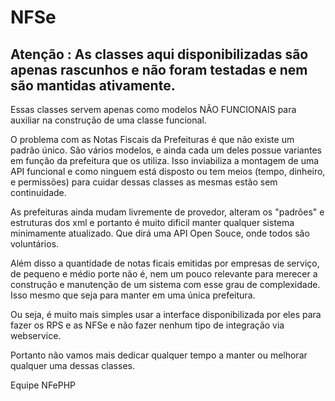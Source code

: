 NFSe
===============

Atenção : As classes aqui disponibilizadas são apenas rascunhos e não foram testadas e nem são mantidas ativamente.
---------
Essas classes servem apenas como modelos NÃO FUNCIONAIS para auxiliar na construção de uma classe funcional.

O problema com as Notas Fiscais da Prefeituras é que não existe um padrão único. São vários modelos, e ainda cada um deles possue variantes em função da prefeitura que os utiliza. Isso inviabiliza a montagem de uma API funcional e como ninguem está disposto ou tem meios (tempo, dinheiro, e permissões) para cuidar dessas classes as mesmas estão sem continuidade.

As prefeituras ainda mudam livremente de provedor, alteram os "padrões" e estruturas dos xml e portanto é muito dificil manter qualquer sistema minimamente atualizado. Que dirá uma API Open Souce, onde todos são voluntários.

Além disso a quantidade de notas ficais emitidas por empresas de serviço, de pequeno e médio porte não é, nem um pouco relevante para merecer a construção e manutenção de um sistema com esse grau de complexidade. Isso mesmo que seja para manter em uma única prefeitura. 

Ou seja, é muito mais simples usar a interface disponibilizada por eles para fazer os RPS e as NFSe e não fazer nenhum tipo de integração via webservice.

Portanto não vamos mais dedicar qualquer tempo a manter ou melhorar qualquer uma dessas classes.

Equipe NFePHP

